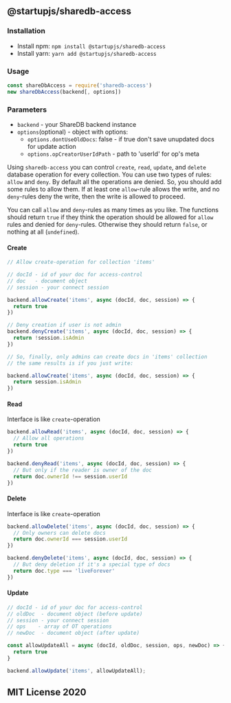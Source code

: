 ## @startupjs/sharedb-access

### Installation

- Install npm: `npm install @startupjs/sharedb-access`
- Install yarn: `yarn add @startupjs/sharedb-access`

### Usage

```js
const shareDbAccess = require('sharedb-access')
new shareDbAccess(backend[, options])
```

### Parameters

* `backend` - your ShareDB backend instance
* `options`(optional) - object with options:
  * `options.dontUseOldDocs`: false - if true don't save unupdated docs for update action
  * `options.opCreatorUserIdPath` - path to 'userId' for op's meta


Using `sharedb-access` you can control `create`, `read`, `update`, and `delete` 
database operation for every collection. You can use two types of rules: 
`allow` and `deny`. By default all the operations are denied. So, you should
add some rules to allow them. If at least one `allow`-rule allows the write, and
no `deny`-rules deny the write, then the write is allowed to proceed. 

You can call `allow` and `deny`-rules as many times as you like. The functions 
should return `true` if they think the operation should be allowed for `allow` 
rules and denied for `deny`-rules. Otherwise they should return `false`, or 
nothing at all (`undefined`).

#### Create

```js
// Allow create-operation for collection 'items'

// docId - id of your doc for access-control
// doc   - document object
// session - your connect session

backend.allowCreate('items', async (docId, doc, session) => {
  return true
})

// Deny creation if user is not admin
backend.denyCreate('items', async (docId, doc, session) => {
  return !session.isAdmin
})

// So, finally, only admins can create docs in 'items' collection
// the same results is if you just write:

backend.allowCreate('items', async (docId, doc, session) => {
  return session.isAdmin
})
```
#### Read

Interface is like `create`-operation

```js
backend.allowRead('items', async (docId, doc, session) => {
  // Allow all operations
  return true
})

backend.denyRead('items', async (docId, doc, session) => {
  // But only if the reader is owner of the doc
  return doc.ownerId !== session.userId
})
```

#### Delete

Interface is like `create`-operation

```js
backend.allowDelete('items', async (docId, doc, session) => {
  // Only owners can delete docs
  return doc.ownerId === session.userId
})

backend.denyDelete('items', async (docId, doc, session) => {
  // But deny deletion if it's a special type of docs
  return doc.type === 'liveForever'
})
```

#### Update

```js
// docId - id of your doc for access-control
// oldDoc  - document object (before update)
// session - your connect session
// ops    - array of OT operations
// newDoc  - document object (after update)

const allowUpdateAll = async (docId, oldDoc, session, ops, newDoc) => {
  return true
}

backend.allowUpdate('items', allowUpdateAll);
```

## MIT License 2020
